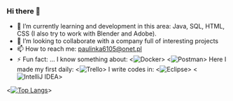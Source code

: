 ### Hi there 👋
- 🌱 I’m currently learning and development in this area: Java, SQL, HTML, CSS (I also try to work with Blender and Adobe).
- 👯 I’m looking to collaborate with a company full of interesting projects
- 📫 How to reach me: paulinka6105@onet.pl
- ⚡ Fun fact: ...
I know something about:
<![Docker](https://img.shields.io/badge/docker-%230db7ed.svg?style=for-the-badge&logo=docker&logoColor=white)>
<![Postman](https://img.shields.io/badge/Postman-FF6C37?style=for-the-badge&logo=postman&logoColor=white)>
Here I made my first daily:
<![Trello](https://img.shields.io/badge/Trello-%23026AA7.svg?style=for-the-badge&logo=Trello&logoColor=white)>
I write codes in:
<![Eclipse](https://img.shields.io/badge/Eclipse-FE7A16.svg?style=for-the-badge&logo=Eclipse&logoColor=white)>
<![IntelliJ IDEA](https://img.shields.io/badge/IntelliJIDEA-000000.svg?style=for-the-badge&logo=intellij-idea&logoColor=white)>

<[![Top Langs](https://github-readme-stats.vercel.app/api/top-langs/?username=Paulinax33&layout=compact)](https://github.com/Paulinax33/github-readme-stats)>
<!--
**Paulinax33/Paulinax33** is a ✨ _special_ ✨ repository because its `README.md` (this file) appears on your GitHub profile.

Here are some ideas to get you started:

- 🔭 I’m currently working on ...
- 🌱 I’m currently learning ...
- 👯 I’m looking to collaborate on ...
- 🤔 I’m looking for help with ...
- 💬 Ask me about ...
- 📫 How to reach me: ...
- 😄 Pronouns: ...
- ⚡ Fun fact: ...
-->
